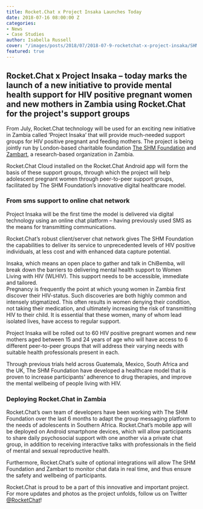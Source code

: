 ```yaml
---
title: Rocket.Chat x Project Insaka Launches Today
date: 2018-07-16 08:00:00 Z
categories:
- News
- Case Studies
author: Isabella Russell
cover: "/images/posts/2018/07/2018-07-9-rocketchat-x-project-insaka/SHMxRC.png"
featured: true
---
```


## Rocket.Chat x Project Insaka – today marks the launch of a new initiative to provide mental health support for HIV positive pregnant women and new mothers in Zambia using Rocket.Chat for the project's support groups

From July, Rocket.Chat technology will be used for an exciting new initiative in Zambia called ‘Project Insaka’ that will provide much-needed support groups for HIV positive pregnant and feeding mothers. The project is being jointly run by London-based charitable foundation [The SHM Foundation](https://shmfoundation.org/?page_id=23321/) and [Zambart](http://www.zambart.org.zm/), a research-based organization in Zambia.

Rocket.Chat Cloud installed on the Rocket.Chat Android app will form the basis of these support groups, through which the project will help adolescent pregnant women through peer-to-peer support groups, facilitated by The SHM Foundation’s innovative digital healthcare model.

### From sms support to online chat network

Project Insaka will be the first time the model is delivered via digital technology using an online chat platform – having previously used SMS as the means for transmitting communications.

Rocket.Chat’s robust client/server chat network gives The SHM Foundation the capabilities to deliver its service to unprecedented levels of HIV positive individuals, at less cost and with enhanced data capture potential.

Insaka, which means an open place to gather and talk in ChiBemba, will break down the barriers to delivering mental health support to Women Living with HIV (WLHIV). This support needs to be accessible, immediate and tailored.
<br/> Pregnancy is frequently the point at which young women in Zambia first discover their HIV-status. Such discoveries are both highly common and intensely stigmatized. This often results in women denying their condition, not taking their medication, and ultimately increasing the risk of transmitting HIV to their child. It is essential that these women, many of whom lead isolated lives, have access to regular support.

Project Insaka will be rolled out to 60 HIV positive pregnant women and new mothers aged between 15 and 24 years of age who will have access to 6 different peer-to-peer groups that will address their varying needs with suitable health professionals present in each.

Through previous trials held across Guatemala, Mexico, South Africa and the UK, The SHM Foundation have developed a healthcare model that is proven to increase participants' adherence to drug therapies, and improve the mental wellbeing of people living with HIV.

### Deploying Rocket.Chat in Zambia

Rocket.Chat’s own team of developers have been working with The SHM Foundation over the last 6 months to adapt the group messaging platform to the needs of adolescents in Southern Africa. Rocket.Chat’s mobile app will be deployed on Android smartphone devices, which will allow participants to share daily psychosocial support with one another via a private chat group, in addition to receiving interactive talks with professionals in the field of mental and sexual reproductive health.

Furthermore, Rocket.Chat’s suite of optional integrations will allow The SHM Foundation and Zambart to monitor chat data in real time, and thus ensure the safety and wellbeing of participants.

Rocket.Chat is proud to be a part of this innovative and important project. For more updates and photos as the project unfolds, follow us on Twitter [@RocketChat](https://twitter.com/RocketChat)!
